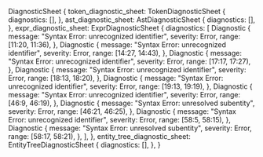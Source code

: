 DiagnosticSheet {
    token_diagnostic_sheet: TokenDiagnosticSheet {
        diagnostics: [],
    },
    ast_diagnostic_sheet: AstDiagnosticSheet {
        diagnostics: [],
    },
    expr_diagnostic_sheet: ExprDiagnosticSheet {
        diagnostics: [
            Diagnostic {
                message: "Syntax Error: unrecognized identifier",
                severity: Error,
                range: [11:20, 11:36),
            },
            Diagnostic {
                message: "Syntax Error: unrecognized identifier",
                severity: Error,
                range: [14:27, 14:43),
            },
            Diagnostic {
                message: "Syntax Error: unrecognized identifier",
                severity: Error,
                range: [17:17, 17:27),
            },
            Diagnostic {
                message: "Syntax Error: unrecognized identifier",
                severity: Error,
                range: [18:13, 18:20),
            },
            Diagnostic {
                message: "Syntax Error: unrecognized identifier",
                severity: Error,
                range: [19:13, 19:19),
            },
            Diagnostic {
                message: "Syntax Error: unrecognized identifier",
                severity: Error,
                range: [46:9, 46:19),
            },
            Diagnostic {
                message: "Syntax Error: unresolved subentity",
                severity: Error,
                range: [46:21, 46:25),
            },
            Diagnostic {
                message: "Syntax Error: unrecognized identifier",
                severity: Error,
                range: [58:5, 58:15),
            },
            Diagnostic {
                message: "Syntax Error: unresolved subentity",
                severity: Error,
                range: [58:17, 58:21),
            },
        ],
    },
    entity_tree_diagnostic_sheet: EntityTreeDiagnosticSheet {
        diagnostics: [],
    },
}